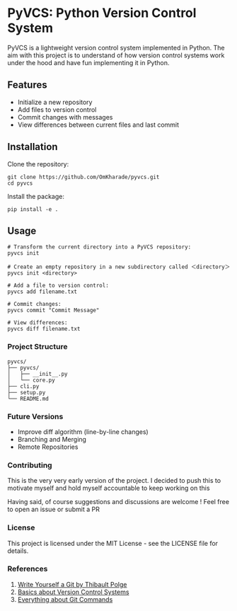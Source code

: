 # PyVCS: Python Version Control System

PyVCS is a lightweight version control system implemented in Python. The aim with this project is to understand of how version control systems work under the hood and have fun implementing it in Python.

## Features

- Initialize a new repository
- Add files to version control
- Commit changes with messages
- View differences between current files and last commit


## Installation

Clone the repository:

```shell
git clone https://github.com/OmKharade/pyvcs.git
cd pyvcs
```

Install the package:
```shell
pip install -e .
```

## Usage

```shell
# Transform the current directory into a PyVCS repository:
pyvcs init

# Create an empty repository in a new subdirectory called ＜directory＞
pyvcs init <directory>

# Add a file to version control:
pyvcs add filename.txt

# Commit changes:
pyvcs commit "Commit Message"

# View differences:
pyvcs diff filename.txt
```

### Project Structure

```
pyvcs/
├── pyvcs/
│   ├── __init__.py
│   └── core.py
├── cli.py
├── setup.py
└── README.md
```

### Future Versions 

- Improve diff algorithm (line-by-line changes)
- Branching and Merging
- Remote Repositories

### Contributing

This is the very very early version of the project. I decided to push this to motivate myself and hold myself accountable to keep working on this

Having said, of course suggestions and discussions are welcome ! Feel free to open an issue or submit a PR

### License

This project is licensed under the MIT License - see the LICENSE file for details.

### References

1. [Write Yourself a Git by Thibault Polge](https://wyag.thb.lt/) 
2. [Basics about Version Control Systems](https://rao-sithara.medium.com/version-control-system-and-git-commands-b05b6205ae40)
3. [Everything about Git Commands](https://www.atlassian.com/git/tutorials/setting-up-a-repository)
